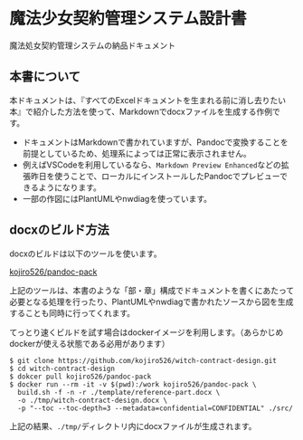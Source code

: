 # 魔法少女契約管理システム設計書

魔法処女契約管理システムの納品ドキュメント

## 本書について

本ドキュメントは、『すべてのExcelドキュメントを生まれる前に消し去りたい本』で紹介した方法を使って、Markdownでdocxファイルを生成する作例です。

- ドキュメントはMarkdownで書かれていますが、Pandocで変換することを前提としているため、処理系によっては正常に表示されません。
- 例えばVSCodeを利用しているなら、`Markdown Preview Enhanced`などの拡張昨日を使うことで、ローカルにインストールしたPandocでプレビューできるようになります。
- 一部の作図にはPlantUMLやnwdiagを使っています。

## docxのビルド方法

docxのビルドは以下のツールを使います。

[kojiro526/pandoc-pack](https://github.com/kojiro526/pandoc-pack)

上記のツールは、本書のような「部・章」構成でドキュメントを書くにあたって必要となる処理を行ったり、PlantUMLやnwdiagで書かれたソースから図を生成することも同時に行ってくれます。

てっとり速くビルドを試す場合はdockerイメージを利用します。（あらかじめdockerが使える状態である必用があります）

```
$ git clone https://github.com/kojiro526/witch-contract-design.git
$ cd witch-contract-design
$ dokcer pull kojiro526/pandoc-pack
$ docker run --rm -it -v $(pwd):/work kojiro526/pandoc-pack \
  build.sh -f -n -r ./template/reference-part.docx \
  -o ./tmp/witch-contract-design.docx \
  -p "--toc --toc-depth=3 --metadata=confidential=CONFIDENTIAL" ./src/
```

上記の結果、`./tmp/`ディレクトリ内にdocxファイルが生成されます。
